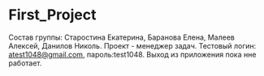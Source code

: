# First_Project
Состав группы: Старостина Екатерина, Баранова Елена, Малеев Алексей, Данилов Николь.
Проект - менеджер задач.
Тестовый логин: atest1048@gmail.com, пароль:test1048. Выход из приложения  пока нне работает.
